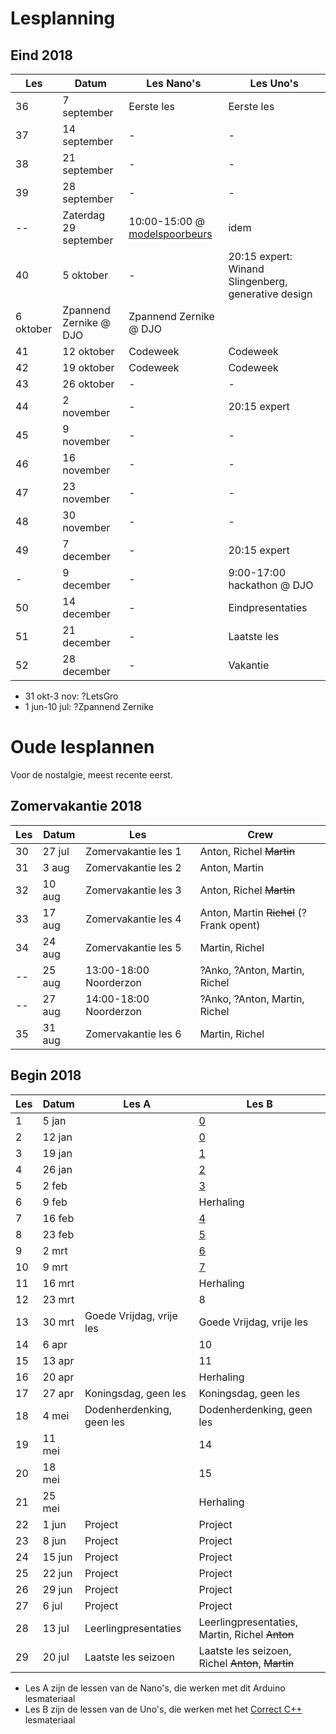 # Lesplanning

## Eind 2018

Les|Datum|Les Nano's|Les Uno's
---|---|---|---
36|7 september|Eerste les|Eerste les 
37|14 september|-|-
38|21 september|-|-
39|28 september|-|-
--|Zaterdag 29 september|10:00-15:00 @ [modelspoorbeurs](http://mscrailrunners.eu/events/event/modelspoorbeurs-groningen-29-september-2018-hanze-plaza-10-00-16-00/)|idem
40|5 oktober|-|20:15 expert: Winand Slingenberg, generative design
  |6 oktober|Zpannend Zernike @ DJO|Zpannend Zernike @ DJO
41|12 oktober|Codeweek|Codeweek
42|19 oktober|Codeweek|Codeweek
43|26 oktober|-|-
44|2 november|-|20:15 expert
45|9 november|-|-
46|16 november|-|-
47|23 november|-|-
48|30 november|-|-
49|7 december|-|20:15 expert
 - |9 december|-|9:00-17:00 hackathon @ DJO
50|14 december|-|Eindpresentaties
51|21 december|-|Laatste les
52|28 december|-|Vakantie

 * 31 okt-3 nov: ?LetsGro
 * 1 jun-10 jul: ?Zpannend Zernike

# Oude lesplannen

Voor de nostalgie, meest recente eerst.

## Zomervakantie 2018

Les|Datum|Les|Crew
---|---|---|---
30|27 jul|Zomervakantie les 1|Anton, Richel ~~Martin~~ 
31| 3 aug|Zomervakantie les 2|Anton, Martin
32|10 aug|Zomervakantie les 3|Anton, Richel ~~Martin~~
33|17 aug|Zomervakantie les 4|Anton, Martin ~~Richel~~ (?Frank opent)
34|24 aug|Zomervakantie les 5|Martin, Richel
--|25 aug|13:00-18:00 Noorderzon|?Anko, ?Anton, Martin, Richel
--|27 aug|14:00-18:00 Noorderzon|?Anko, ?Anton, Martin, Richel
35|31 aug|Zomervakantie les 6|Martin, Richel

## Begin 2018

Les|Datum|Les A|Les B
---|---|---|---
 1| 5 jan| |[0](https://github.com/richelbilderbeek/correct_cpp_scoreboard)
 2|12 jan| |[0](https://github.com/richelbilderbeek/correct_cpp_scoreboard)
 3|19 jan| |[1](https://github.com/richelbilderbeek/correct_cpp_hello)
 4|26 jan| |[2](https://github.com/richelbilderbeek/correct_cpp_hello_world)
 5| 2 feb| |[3](https://github.com/richelbilderbeek/correct_cpp_hello_cli)
 6| 9 feb| |Herhaling
 7|16 feb| |[4](https://github.com/richelbilderbeek/correct_cpp_show_args)
 8|23 feb| |[5](https://github.com/richelbilderbeek/correct_cpp_is_odd)
 9| 2 mrt| |[6](https://github.com/richelbilderbeek/correct_cpp_bool_to_coin)
10| 9 mrt| |[7](https://github.com/richelbilderbeek/correct_cpp_int_to_word)
11|16 mrt| |Herhaling
12|23 mrt| |8
13|30 mrt|Goede Vrijdag, vrije les|Goede Vrijdag, vrije les
14| 6 apr| |10
15|13 apr| |11
16|20 apr| |Herhaling
17|27 apr|Koningsdag, geen les|Koningsdag, geen les
18| 4 mei|Dodenherdenking, geen les|Dodenherdenking, geen les
19|11 mei| |14
20|18 mei| |15
21|25 mei| |Herhaling
22| 1 jun|Project|Project
23| 8 jun|Project|Project
24|15 jun|Project|Project
25|22 jun|Project|Project
26|29 jun|Project|Project
27| 6 jul|Project|Project
28|13 jul|Leerlingpresentaties|Leerlingpresentaties, Martin, Richel ~~Anton~~ 
29|20 jul|Laatste les seizoen|Laatste les seizoen, Richel ~~Anton~~, ~~Martin~~

 * Les A zijn de lessen van de Nano's, die werken met dit Arduino lesmateriaal
 * Les B zijn de lessen van de Uno's, die werken met het [Correct C++](https://github.com/richelbilderbeek/correct_cpp) lesmateriaal
